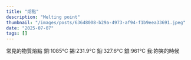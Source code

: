 ```yaml
---
title: "熔點"
description: "Melting point"
thumbnail: "/images/posts/63648008-b29a-4973-af94-f1b9eea33691.jpeg"
date: "2025-07-07"
tags: []
---
```


常見的物質熔點
銅:1085°C
錫:231.9°C
鉛:327.6°C
銀:961°C
我:妳笑的時候

